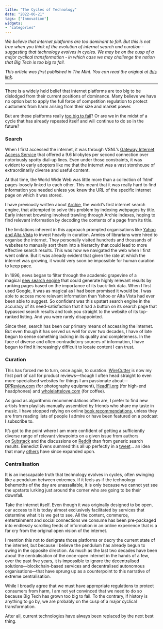 ```yaml
---
title: "The Cycles of Technology"
date: "2022-06-21"
tags: ["Innovation"]
widgets: 
- "categories"
---
```


*We believe that internet platforms are too dominant to fail. But this is not true when you think of the evolution of internet search and curation - suggesting that technology evolves in cycles. We may be on the cusp of a major cyclical transformation - in which case we may challenge the notion that Big Tech is too big to fail.*
<!--more-->

*This article was first published in The Mint. You can read the original at [this link](https://www.livemint.com/opinion/columns/internet-platform-dominance-is-not-predestined-to-last-11655828875060.html).*

---

There is a widely held belief that internet platforms are too big to be dislodged from their current positions of dominance. Many believe we have no option but to apply the full force of competition regulation to protect customers from harm arising from their size and market power.

But are these platforms really [too big to fail](https://www.theguardian.com/technology/2020/aug/11/facebook-too-big-to-fail-says-oxford-university-research-paper)? Or are we in the midst of a cycle that has already repeated itself and will continue to do so in the future?

### Search

When I first accessed the internet, it was through VSNL’s [Gateway Internet Access Service](https://docslib.org/vsnl-gateway-internet-access-services-gias) that offered a 9.6 kilobytes per second connection over notoriously spotty dial-up lines. Even under those constraints, it was evident to early adopters like me that the internet was a vast storehouse of extraordinarily diverse and useful content.

At that time, the World Wide Web was little more than a collection of ‘html’ pages loosely linked to each other. This meant that it was really hard to find information you needed unless you knew the URL of the specific internet page on which it was stored.

I have previously written about [Archie](/21/august/2018/disruption-and-innovation-in-the-legal-industry/), the world’s first internet search engine, that attempted to solve this problem by indexing webpages by title. Early internet browsing involved trawling through Archie indexes, hoping to find relevant information by decoding the contents of a page from its title.

The limitations inherent in this approach prompted organisations like [Yahoo and Alta Vista](https://www.webfx.com/blog/web-design/popular-search-engines-in-the-90s-then-and-now/) to invest heavily in curation. Armies of librarians were hired to organise the internet. They personally visited hundreds and thousands of websites to manually sort them into a hierarchy that could lead to more effective search results. This was how we navigated the web when I first went online. But it was already evident that given the rate at which the internet was growing, it would very soon be impossible for human curation to keep pace.

In 1996, news began to filter through the academic grapevine of a magical [new search engine](https://oldgoogle.neocities.org/1998/) that could generate highly relevant results by ranking pages based on the importance of its back-link data. When I first used Google, it was as magical as I had been promised it would be. I was able to access more relevant information than Yahoo or Alta Vista had ever been able to suggest. So confident was this upstart search engine in the accuracy of its need-satisfaction that it had a button on its search page that bypassed search results and took you straight to the website of its top-ranked listing. And you were rarely disappointed.

Since then, search has been our primary means of accessing the internet. But even though it has served us well for over two decades, I have of late begun to sense something lacking in its quality and completeness. In the face of diverse and often contradictory sources of information, I have begun to find it increasingly difficult to locate content I can trust.

### Curation

This has forced me to turn, once again, to curation. [WireCutter](https://www.nytimes.com/wirecutter/) is now my first port of call for product reviews—though I often head straight to even more specialised websites for things I am passionate about—[DPReview.com](http://dpreview.com/) (for photography equipment), [HeadFi.org](http://headfi.org/) (for high-end headphones) and [wholelattelove.com](http://wholelattelove.com/) (for coffee).

As good as algorithmic recommendations often are, I prefer to find new artists from playlists manually assembled by friends who share my taste in music. I have stopped relying on online [book recommendations](/25/october/2017/recommendation-engines/), unless they are from reading lists of people I admire or have been featured on a podcast I subscribe to.

It’s got to the point where I am more confident of getting a sufficiently diverse range of relevant viewpoints on a given issue from authors on [Substack](https://exmachina.substack.com/) and the discussions on [Reddit](https://www.reddit.com/) than from generic search results. Benedict Evens summed this all up perfectly in a [tweet](https://twitter.com/benedictevans/status/1432349667229057024)… an idea that many [others](https://future.com/the-future-of-search-is-boutique/) have since expanded upon.

### Centralisation

It is an inescapable truth that technology evolves in cycles, often swinging like a pendulum between extremes. If it feels as if the technology behemoths of the day are unassailable, it is only because we cannot yet see the upstarts lurking just around the corner who are going to be their downfall.

Take the internet itself. Even though it was originally designed to be open, our access to it is today almost exclusively facilitated by services that determine what it is we get to see. All the content, commerce, entertainment and social connections we consume has been pre-packaged into endlessly scrolling feeds of information in an online experience that is a far cry from the original open vision of the internet.

I mention this not to denigrate those platforms or decry the current state of the internet, but because I believe the pendulum has already begun to swing in the opposite direction. As much as the last two decades have been about the centralisation of the once-open internet in the hands of a few, over the past five years, it is impossible to ignore the decentralised solutions—blockchain-based services and decentralised autonomous organisations—that have sprung up as a counterpoint to this narrative of extreme centralisation.

While I broadly agree that we must have appropriate regulations to protect consumers from harm, I am not yet convinced that we need to do so because Big Tech has grown too big to fail. To the contrary, if history is anything to go by, we are probably on the cusp of a major cyclical transformation.

After all, current technologies have always been replaced by the next best thing.

